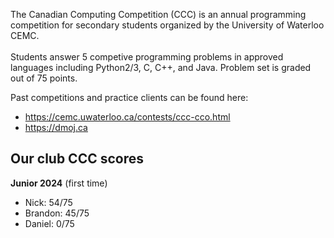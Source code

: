 The Canadian Computing Competition (CCC) is an annual programming competition for secondary students organized by the University of Waterloo CEMC. <br />
<br />
Students answer 5 competive programming problems in approved languages including Python2/3, C, C++, and Java. Problem set is graded out of 75 points.

Past competitions and practice clients can be found here:
- https://cemc.uwaterloo.ca/contests/ccc-cco.html
- https://dmoj.ca
## **Our club CCC scores**
**Junior 2024** (first time)
- Nick: 54/75
- Brandon: 45/75
- Daniel: 0/75 


